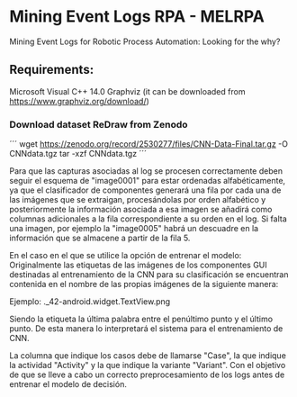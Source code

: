 # Mining Event Logs RPA - MELRPA
Mining Event Logs for Robotic Process Automation: Looking for the why?


## Requirements:
Microsoft Visual C++ 14.0
Graphviz (it can be downloaded from https://www.graphviz.org/download/)


### Download dataset ReDraw from Zenodo
´´´
wget https://zenodo.org/record/2530277/files/CNN-Data-Final.tar.gz -O CNNdata.tgz
tar -xzf CNNdata.tgz
´´´

Para que las capturas asociadas al log se procesen correctamente deben seguir el esquema de "image0001" para estar ordenadas alfabéticamente, ya que el clasificador de componentes generará una fila por cada una de las imágenes que se extraigan, procesándolas por orden alfabético y posteriormente la información asociada a esa imagen se añadirá como columnas adicionales a la fila correspondiente a su orden en el log. Si falta una imagen, por ejemplo la "image0005" habrá un descuadre en la información que se almacene a partir de la fila 5.

En el caso en el que se utilice la opción de entrenar el modelo:
Originalmente las etiquetas de las imágenes de los componentes GUI destinadas al entrenamiento de la CNN para su clasificación se encuentran contenida en el nombre de las propias imágenes de la siguiente manera:

Ejemplo: ._42-android.widget.TextView.png

Siendo la etiqueta la última palabra entre el penúltimo punto y el último punto. De esta manera lo interpretará el sistema para el entrenamiento de CNN.

La columna que indique los casos debe de llamarse "Case", la que indique la actividad "Activity" y la que indique la variante "Variant". Con el objetivo de que se lleve a cabo un correcto preprocesamiento de los logs antes de entrenar el modelo de decisión.